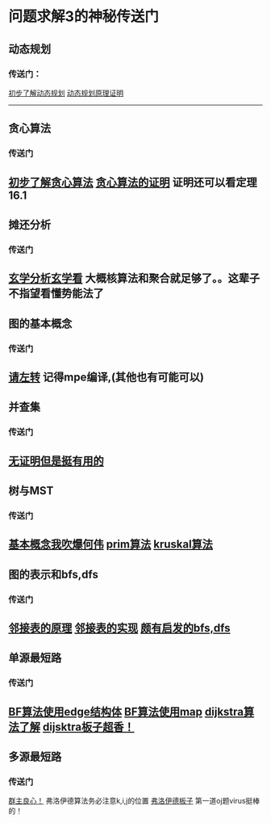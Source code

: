# 问题求解3的神秘传送门

## 动态规划

### 传送门：
[初步了解动态规划](https://blog.csdn.net/u013309870/article/details/75193592)
[动态规划原理证明](https://blog.csdn.net/ii1245712564/article/details/45040037#%E9%87%8D%E6%9E%84%E6%9C%80%E4%BC%98%E8%A7%A3)


---

## 贪心算法
### 传送门
[初步了解贪心算法](https://mengzelev.github.io/2018/09/17/clrs-16greedy/)
[贪心算法的证明](https://blog.csdn.net/TheSnowBoy_2/article/details/73385652)
证明还可以看定理16.1
---
## 摊还分析
### 传送门
[玄学分析玄学看](https://blog.csdn.net/gqtcgq/article/details/45599479)
大概核算法和聚合就足够了。。这辈子不指望看懂势能法了
---
## 图的基本概念
### 传送门
[请左转](https://github.com/larryytr/Problem_solving3/blob/master/Basic_theorem_of_Graph.md)
记得mpe编译,(其他也有可能可以)
---
## 并查集
### 传送门
[无证明但是挺有用的](https://blog.csdn.net/lalor/article/details/7388524)
---
## 树与MST
### 传送门
[基本概念我吹爆何伟](https://marukohe.github.io/2018/10/13/%E5%9B%BE%E8%AE%BA/)
[prim算法](https://www.cnblogs.com/dzkang2011/p/prim_1.html)
[kruskal算法](https://www.cnblogs.com/dzkang2011/p/kruskal.html)
---
## 图的表示和bfs,dfs
### 传送门
[邻接表的原理](http://blog.51cto.com/ahalei/1391988)
[邻接表的实现](https://blog.csdn.net/yexiaohhjk/article/details/52706057)
[颇有启发的bfs,dfs](https://blog.csdn.net/u011437229/article/details/53188837)
---
## 单源最短路
### 传送门
[BF算法使用edge结构体](https://blog.csdn.net/niushuai666/article/details/6791765)
[BF算法使用map](https://blog.csdn.net/wingahi/article/details/18889449)
[dijkstra算法了解](https://www.cnblogs.com/gaochundong/p/dijkstra_algorithm.html)
[dijsktra板子超香！](https://blog.csdn.net/qq_31975227/article/details/61422288)
---
## 多源最短路
### 传送门
[群主良心！](https://mengzelev.github.io/2018/11/07/clrs-25All-Pairs-Shortest-Paths/)
弗洛伊德算法务必注意k,i,j的位置
[弗洛伊德板子](https://blog.csdn.net/jeffleo/article/details/53349825)
第一道oj题virus挺棒的！


